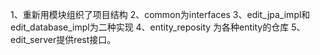1、重新用模块组织了项目结构
2、common为interfaces
3、edit_jpa_impl和edit_database_impl为二种实现
4、entity_reposity 为各种entity的仓库
5、edit_server提供rest接口。